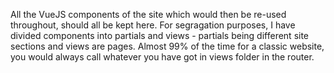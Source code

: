 All the VueJS components of the site which would then be re-used throughout, should all be kept here.
For segragation purposes, I have divided components into partials and views - partials being different site sections and views are pages.
Almost 99% of the time for a classic website, you would always call whatever you have got in views folder in the router.